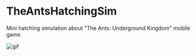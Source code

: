 # TheAntsHatchingSim

Mini hatching simulation about "The Ants: Underground Kingdom" mobile game

![gif](https://github.com/ErenMMS/TheAntsHatchingSim/blob/master/Gif.gif)

